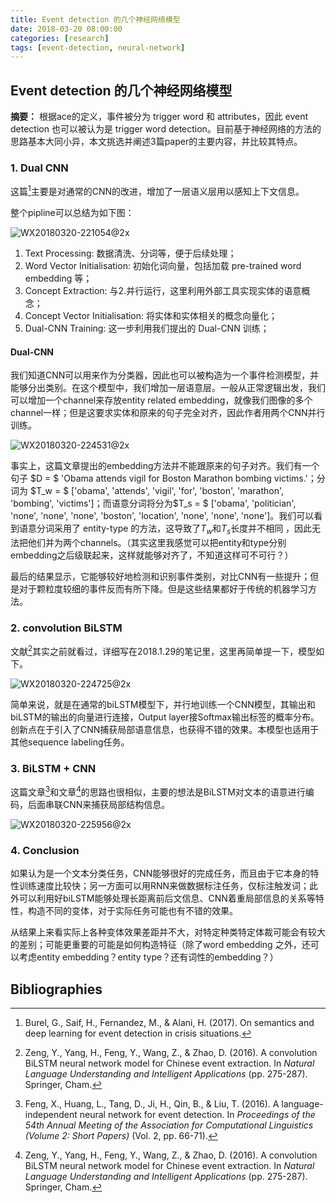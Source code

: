 ```yaml
---
title: Event detection 的几个神经网络模型
date: 2018-03-20 08:00:00
categories: [research]
tags: [event-detection, neural-network]
---
```


## Event detection 的几个神经网络模型

**摘要：** 根据ace的定义，事件被分为 trigger word 和 attributes，因此 event detection 也可以被认为是 trigger word detection。目前基于神经网络的方法的思路基本大同小异，本文挑选并阐述3篇paper的主要内容，并比较其特点。

### 1. Dual CNN

这篇[^1]主要是对通常的CNN的改进，增加了一层语义层用以感知上下文信息。

整个pipline可以总结为如下图：

![WX20180320-221054@2x](http://oi4yiqiop.bkt.clouddn.com/2018-03-20-WX20180320-221054%402x.png)

1. Text Processing: 数据清洗、分词等，便于后续处理；
2. Word Vector Initialisation: 初始化词向量，包括加载 pre-trained word embedding 等；
3. Concept Extraction: 与2.并行运行，这里利用外部工具实现实体的语意概念；
4. Concept Vector Initialisation: 将实体和实体相关的概念向量化；
5. Dual-CNN Training: 这一步利用我们提出的 Dual-CNN 训练；

#### Dual-CNN

我们知道CNN可以用来作为分类器，因此也可以被构造为一个事件检测模型，并能够分出类别。在这个模型中，我们增加一层语意层。一般从正常逻辑出发，我们可以增加一个channel来存放entity related embedding，就像我们图像的多个channel一样；但是这要求实体和原来的句子完全对齐，因此作者用两个CNN并行训练。

![WX20180320-224531@2x](http://oi4yiqiop.bkt.clouddn.com/2018-03-20-WX20180320-224531%402x.png)

事实上，这篇文章提出的embedding方法并不能跟原来的句子对齐。我们有一个句子 $D = $ 'Obama attends vigil for Boston Marathon bombing victims.'；分词为 $T_w = $ \['obama', 'attends', 'vigil', 'for', 'boston', 'marathon', 'bombing', 'victims'\]；而语意分词将分为$T_s = $ ['obama', 'politician', 'none', 'none', 'none', 'boston', 'location', 'none', 'none', 'none']。我们可以看到语意分词采用了 entity-type 的方法，这导致了$T_w$和$T_s$长度并不相同 ，因此无法把他们并为两个channels。（其实这里我感觉可以把entity和type分别embedding之后级联起来，这样就能够对齐了，不知道这样可不可行？）

最后的结果显示，它能够较好地检测和识别事件类别，对比CNN有一些提升；但是对于颗粒度较细的事件反而有所下降。但是这些结果都好于传统的机器学习方法。

### 2. convolution BiLSTM

文献[^2]其实之前就看过，详细写在2018.1.29的笔记里，这里再简单提一下，模型如下。

![WX20180320-224725@2x](http://oi4yiqiop.bkt.clouddn.com/2018-03-20-WX20180320-224725%402x.png)

简单来说，就是在通常的biLSTM模型下，并行地训练一个CNN模型，其输出和biLSTM的输出的向量进行连接，Output layer接Softmax输出标签的概率分布。创新点在于引入了CNN捕获局部语意信息，也获得不错的效果。本模型也适用于其他sequence labeling任务。

### 3. BiLSTM + CNN

这篇文章[^3]和文章[^2]的思路也很相似，主要的想法是BiLSTM对文本的语意进行编码，后面串联CNN来捕获局部结构信息。

![WX20180320-225956@2x](http://oi4yiqiop.bkt.clouddn.com/2018-03-20-WX20180320-225956%402x.png)

### 4. Conclusion

如果认为是一个文本分类任务，CNN能够很好的完成任务，而且由于它本身的特性训练速度比较快；另一方面可以用RNN来做数据标注任务，仅标注触发词；此外可以利用好biLSTM能够处理长距离前后文信息、CNN着重局部信息的关系等特性，构造不同的变体，对于实际任务可能也有不错的效果。

从结果上来看实际上各种变体效果差距并不大，对特定种类特定体裁可能会有较大的差别；可能更重要的可能是如何构造特征（除了word embedding 之外，还可以考虑entity embedding？entity type？还有词性的embedding？）

## Bibliographies

[^1]: Burel, G., Saif, H., Fernandez, M., & Alani, H. (2017). On semantics and deep learning for event detection in crisis situations.

[^2]: Zeng, Y., Yang, H., Feng, Y., Wang, Z., & Zhao, D. (2016). A convolution BiLSTM neural network model for Chinese event extraction. In *Natural Language Understanding and Intelligent Applications* (pp. 275-287). Springer, Cham.
[^3]: Feng, X., Huang, L., Tang, D., Ji, H., Qin, B., & Liu, T. (2016). A language-independent neural network for event detection. In *Proceedings of the 54th Annual Meeting of the Association for Computational Linguistics (Volume 2: Short Papers)* (Vol. 2, pp. 66-71).